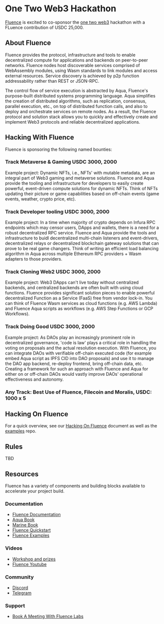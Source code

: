 # One Two Web3 Hackathon


[Fluence](https://fluence.network/) is excited to co-sponsor the [one two web3](https://moralis.io/filecoin-hackathon/) hackathon with a FLuence contribution of USDC 25,000.

## About Fluence

Fluence provides the protocol, infrastructure and tools to enable decentralized compute for applications and backends on peer-to-peer networks. Fluence nodes host discoverable services comprised of WebAssembly modules, using Wasm standards to link modules and access external resources. Service discovery is achieved by p2p function addressability rather than REST or JSON-RPC.

The control flow of service execution is abstracted by Aqua, Fluence's purpose-built distributed systems programming language. Aqua simplifies the creation of distributed algorithms, such as replication, consensus, parallel execution, etc., on top of distributed function calls, and also to deploy and orchestrate services on remote nodes. As a result, the Fluence protocol and solution stack allows you to quickly and effectively create and implement Web3 protocols and reliable decentralized applications.

## Hacking With Fluence

Fluence is sponsoring the following named bounties:

### Track Metaverse & Gaming USDC 3000, 2000

Example project:
Dynamic NFTs, i.e., NFTs' with mutable metadata, are an integral part of Web3 gaming and metaverse solutions. Fluence and Aqua provide the tooling and infrastructure for developers to easily create powerful, event-driven compute solutions for dynamic NFTs. Think of NFTs updating their picture or game capabilities based on off-chain events (game events, weather, crypto price, etc).

### Track Developer tooling USDC 3000, 2000

Example project:
In a time when majority of crypto depends on Infura RPC endpoints which may censor users, DApps and wallets, there is a need for a robust decentralized RPC service. Fluence and Aqua provide the tools and infrastructure to buidl decentralized multi-chain listeners and event-drivers, decentralized relays or decentralized blockchain gateway solutions that can prove to be real game changers. Think of writing an efficient load balancing algorithm in Aqua across multiple Ethereum RPC providers + Wasm adapters to those providers.

### Track Cloning Web2 USDC 3000, 2000

Example project:
Web3 DApps can't live today without centralized backends, and centralized backends are often built with using cloud functions. Fluence provides significant solution pieces to enable powerful decentralized Function as a Service (FaaS) free from vendor lock-in. You can think of Fluence Wasm services as cloud functions (e.g. AWS Lambda) and Fluence Aqua scripts as workflows (e.g. AWS Step Functions or GCP Workflows).

### Track Doing Good USDC 3000, 2000

Example project:
As DAOs play an increasingly prominent role in decentralized governance, 'code is law' plays a critical role in handling the voting on proposals and the actual resolution execution. With Fluence, you can integrate DAOs with verifiable off-chain executed code (for example embed Aqua script as IPFS CID into DAO proposals) and use it to manage the DAO app backend, re-deploy frontend, bring off-chain data, etc. Creating a framework for such an approach with Fluence and Aqua for either on or off-chain DAOs would vastly improve DAOs' operational effectiveness and autonomy.

### Any Track: Best Use of Fluence, Filecoin and Moralis, USDC: 1000 x 5


## Hacking On Fluence

For a quick overview, see our [Hacking On Fluence](https://fluencenetwork.notion.site/Hacking-On-Fluence-Primer-28a87754397048e1bec72e3bfc91fd9b) document as well as the [examples](https://github.com/fluencelabs/examples) repo.

## Rules

TBD

## Resources

Fluence has a variety of components and building blocks available to accelerate your project build.

### Documentation

* [Fluence Documentation](https://doc.fluence.dev/docs/)
* [Aqua Book](https://doc.fluence.dev/aqua-book/)
* [Marine Book](https://doc.fluence.dev/marine-book/)
* [Fluence Quickstart](https://github.com/fluencelabs/examples/tree/main/quickstart)
* [Fluence Examples](https://github.com/fluencelabs/examples)

### Videos
* [Workshop and prizes](https://youtu.be/TMHs0H85n6E)
* [Fluence Youtube](https://www.youtube.com/channel/UC3b5eFyKRFlEMwSJ1BTjpbw)

### Community
* [Discord](https://fluence.chat)
* [Telegram](https://t.me/fluence_project)

### Support
* [Book A Meeting With Fluence Labs](https://calendly.com/fluencehack/)

